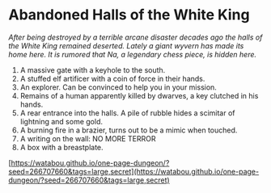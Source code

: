 # Abandoned Halls of the White King

_After being destroyed by a terrible arcane disaster decades ago the halls of the White King remained deserted. Lately a giant wyvern has made its home here. It is rumored that Na, a legendary chess piece, is hidden here._

1. A massive gate with a keyhole to the south.
2. A stuffed elf artificer with a coin of force in their hands.
3. An explorer. Can be convinced to help you in your mission.
4. Remains of a human apparently killed by dwarves, a key clutched in his hands.
5. A rear entrance into the halls. A pile of rubble hides a scimitar of lightning and some gold.
6. A burning fire in a brazier, turns out to be a mimic when touched.
7. A writing on the wall: NO MORE TERROR
8. A box with a breastplate.

[https://watabou.github.io/one-page-dungeon/?seed=266707660&tags=large,secret](https://watabou.github.io/one-page-dungeon/?seed=266707660&tags=large,secret)
